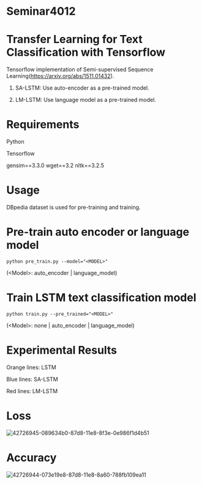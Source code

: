 # Seminar4012
# Transfer Learning for Text Classification with Tensorflow
Tensorflow implementation of Semi-supervised Sequence Learning(https://arxiv.org/abs/1511.01432).

   1) SA-LSTM: Use auto-encoder as a pre-trained model.
   
   2) LM-LSTM: Use language model as a pre-trained model.
# Requirements

  Python 
  
  Tensorflow
  
  gensim==3.3.0
  wget==3.2
  nltk==3.2.5
# Usage

DBpedia dataset is used for pre-training and training.
# Pre-train auto encoder or language model

`python pre_train.py --model="<MODEL>"`

(\<Model>: auto_encoder | language_model)
# Train LSTM text classification model

`python train.py --pre_trained="<MODEL>"`

(\<Model>: none | auto_encoder | language_model)
# Experimental Results

  Orange lines: LSTM
  
  Blue lines: SA-LSTM
  
  Red lines: LM-LSTM

# Loss
![42726945-089634b0-87d8-11e8-8f3e-0e986f1d4b51](https://user-images.githubusercontent.com/102894040/217367388-47d9dcea-8279-4b9d-b58f-5460509fb3a4.PNG)
# Accuracy
![42726944-073e19e8-87d8-11e8-8a60-788fb109ea11](https://user-images.githubusercontent.com/102894040/217367553-93381cb7-90c8-428c-b2fe-615b61845a6a.PNG)
